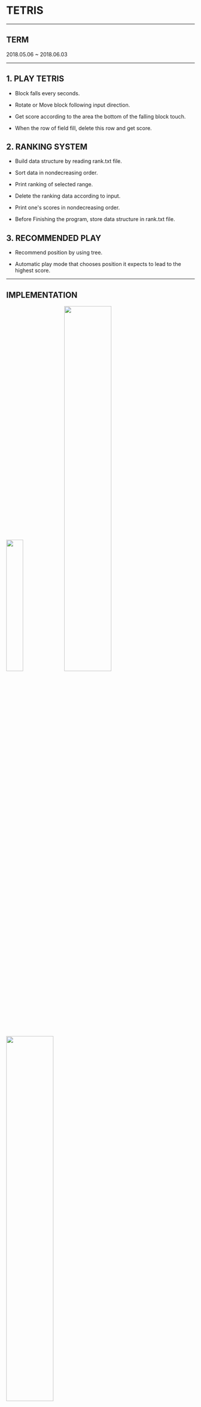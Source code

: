 TETRIS
===

---

**TERM**
---
2018.05.06 ~ 2018.06.03

---

**1. PLAY TETRIS**
---


* Block falls every seconds.

* Rotate or Move block following input direction.

* Get score according to the area the bottom of the falling block touch.

* When the row of field fill, delete this row and get score. 



**2. RANKING SYSTEM**
---


* Build data structure by reading rank.txt file.

* Sort data in nondecreasing order.

* Print ranking of selected range.

* Delete the ranking data according to input.

* Print one's scores in nondecreasing order.

* Before Finishing the program, store data structure in rank.txt file.



**3. RECOMMENDED PLAY**
---

* Recommend position by using tree.

* Automatic play mode that chooses position it expects to lead to the highest score.

---

**IMPLEMENTATION**
---


<img src="https://user-images.githubusercontent.com/30820487/50970843-e0bd8200-1525-11e9-968d-970fad3c8272.png" width="30%" height="30%">

<img src="https://user-images.githubusercontent.com/30820487/50970586-2168cb80-1525-11e9-80b7-c0167d99aa2e.png" width="50%" height="50%">

<img src="https://user-images.githubusercontent.com/30820487/50970625-3b0a1300-1525-11e9-93e2-4091d08fd5d6.png" width="50%" height="50%">

<img src="https://user-images.githubusercontent.com/30820487/50970658-57a64b00-1525-11e9-965e-15b2255793ed.png" width="50%" height="50%">

<img src="https://user-images.githubusercontent.com/30820487/50970854-ed41da80-1525-11e9-98c1-ffbc6ec7cd56.png" width="40%" height="40%">

---

**IDEA FOR RANKING SYSTEM**
---

*DATA STRUCTURE*

<img src="https://user-images.githubusercontent.com/30820487/50973733-eec2d100-152c-11e9-93fb-e9a00df6b868.png" width="40%" height="40%">

"search" is defined constant.

<img src="https://user-images.githubusercontent.com/30820487/50973835-334e6c80-152d-11e9-8b47-8ca72949670c.png" width="50%" height="50%">

Wine circle sign indicates the node that is stored in "Head"->link.

Unlike arrays, Linked-list has disadvantage of not being able to refer to intermediate node.

By using above data structure, I tried to solving this advantage.

---

**IDEA FOR AUTOMATIC PLAY**
---

*DATA STRUCTURE*

<img src="https://user-images.githubusercontent.com/30820487/50974468-a3112700-152e-11e9-9126-51c274371456.png" width="60%" height="60%">

<img src="https://user-images.githubusercontent.com/30820487/50974578-e8cdef80-152e-11e9-8287-34aae11196e4.png" width="40%" height="40%">

**lv**: depth of node in tree.

**max_h**: maximum height of the blocks.

**num array**: store the number of blocks for each height.

**h array**: store the number of blocks for each col.

**Example**

<img src="https://user-images.githubusercontent.com/30820487/50975274-80800d80-1530-11e9-836f-5bd97088d439.png" width="60%" height="60%">

<img src="https://user-images.githubusercontent.com/30820487/50975301-942b7400-1530-11e9-9dd7-4b20b13b2e0f.png" width="50%" height="50%">


